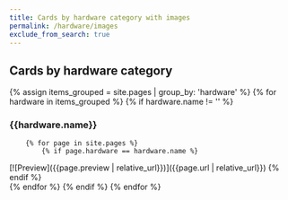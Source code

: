 ```yaml
---
title: Cards by hardware category with images
permalink: /hardware/images
exclude_from_search: true
---
```

## Cards by hardware category
{% assign items_grouped = site.pages | group_by: 'hardware' %}
{% for hardware in items_grouped  %}
    {% if hardware.name != '' %}
### {{hardware.name}}
        {% for page in site.pages %}
            {% if page.hardware == hardware.name %}
[![Preview]({{page.preview | relative_url}})]({{page.url | relative_url}})
            {% endif %}   
        {% endfor %}
    {% endif %}
{% endfor %}